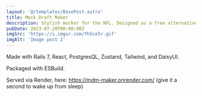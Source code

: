 ```yaml
---
layout: '@/templates/BasePost.astro'
title: Mock Draft Maker
description: Stylish mocker for the NFL. Designed as a free alternative to PFF's 'Mock Draft Simulator'. 
pubDate: 2023-07-20T00:00:00Z
imgSrc: 'https://i.imgur.com/Yh5ce5r.gif'
imgAlt: 'Image post 2'
---
```


Made with Rails 7, React, PostgresQL, Zustand, Tailwind, and DaisyUI.

Packaged with ESBuild.

Served via Render, here: https://mdm-maker.onrender.com/ (give it a second to wake up from sleep)
